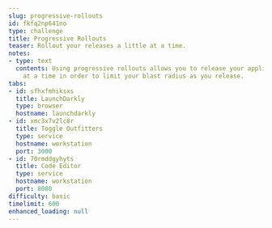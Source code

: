 ```yaml
---
slug: progressive-rollouts
id: fkfq2np641no
type: challenge
title: Progressive Rollouts
teaser: Rollout your releases a little at a time.
notes:
- type: text
  contents: Using progressive rollouts allows you to release your application a little
    at a time in order to limit your blast radius as you release.
tabs:
- id: sfhxfmhiksxs
  title: LaunchDarkly
  type: browser
  hostname: launchdarkly
- id: xmc3x7v2lc8r
  title: Toggle Outfitters
  type: service
  hostname: workstation
  port: 3000
- id: 70rmddgyhyts
  title: Code Editor
  type: service
  hostname: workstation
  port: 8080
difficulty: basic
timelimit: 600
enhanced_loading: null
---
```

